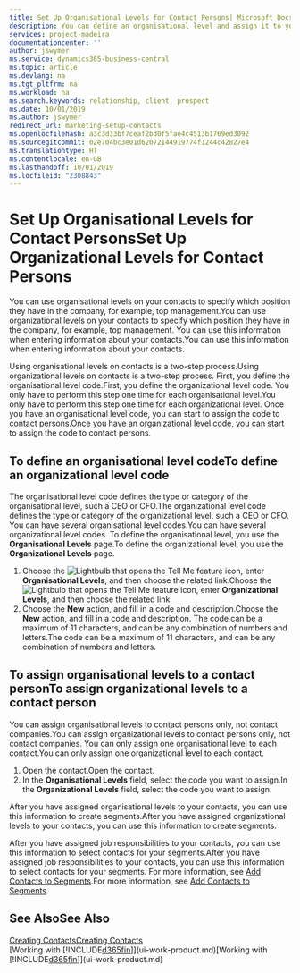 ```yaml
---
title: Set Up Organisational Levels for Contact Persons| Microsoft Docs
description: You can define an organisational level and assign it to your contact to indicate the position they have in their company, for example, top management.
services: project-madeira
documentationcenter: ''
author: jswymer
ms.service: dynamics365-business-central
ms.topic: article
ms.devlang: na
ms.tgt_pltfrm: na
ms.workload: na
ms.search.keywords: relationship, client, prospect
ms.date: 10/01/2019
ms.author: jswymer
redirect_url: marketing-setup-contacts
ms.openlocfilehash: a3c3d33bf7ceaf2bd0f5fae4c4513b1769ed3092
ms.sourcegitcommit: 02e704bc3e01d62072144919774f1244c42827e4
ms.translationtype: HT
ms.contentlocale: en-GB
ms.lasthandoff: 10/01/2019
ms.locfileid: "2308843"
---
```

# <a name="set-up-organizational-levels-for-contact-persons"></a><span data-ttu-id="6c491-103">Set Up Organisational Levels for Contact Persons</span><span class="sxs-lookup"><span data-stu-id="6c491-103">Set Up Organizational Levels for Contact Persons</span></span>
<span data-ttu-id="6c491-104">You can use organisational levels on your contacts to specify which position they have in the company, for example, top management.</span><span class="sxs-lookup"><span data-stu-id="6c491-104">You can use organizational levels on your contacts to specify which position they have in the company, for example, top management.</span></span> <span data-ttu-id="6c491-105">You can use this information when entering information about your contacts.</span><span class="sxs-lookup"><span data-stu-id="6c491-105">You can use this information when entering information about your contacts.</span></span>

<span data-ttu-id="6c491-106">Using organisational levels on contacts is a two-step process.</span><span class="sxs-lookup"><span data-stu-id="6c491-106">Using organizational levels on contacts is a two-step process.</span></span> <span data-ttu-id="6c491-107">First, you define the organisational level code.</span><span class="sxs-lookup"><span data-stu-id="6c491-107">First, you define the organizational level code.</span></span> <span data-ttu-id="6c491-108">You only have to perform this step one time for each organisational level.</span><span class="sxs-lookup"><span data-stu-id="6c491-108">You only have to perform this step one time for each organizational level.</span></span> <span data-ttu-id="6c491-109">Once you have an organisational level code, you can start to assign the code to contact persons.</span><span class="sxs-lookup"><span data-stu-id="6c491-109">Once you have an organizational level code, you can start to assign the code to contact persons.</span></span>

## <a name="to-define-an-organizational-level-code"></a><span data-ttu-id="6c491-110">To define an organisational level code</span><span class="sxs-lookup"><span data-stu-id="6c491-110">To define an organizational level code</span></span>
<span data-ttu-id="6c491-111">The organisational level code defines the type or category of the organisational level, such a CEO  or CFO.</span><span class="sxs-lookup"><span data-stu-id="6c491-111">The organizational level code defines the type or category of the organizational level, such a CEO  or CFO.</span></span> <span data-ttu-id="6c491-112">You can have several organisational level codes.</span><span class="sxs-lookup"><span data-stu-id="6c491-112">You can have several organizational level codes.</span></span> <span data-ttu-id="6c491-113">To define the organisational level, you use the **Organisational Levels** page.</span><span class="sxs-lookup"><span data-stu-id="6c491-113">To define the organizational level, you use the **Organizational Levels** page.</span></span>

1. <span data-ttu-id="6c491-114">Choose the ![Lightbulb that opens the Tell Me feature](media/ui-search/search_small.png "Tell me what you want to do") icon, enter **Organisational Levels**, and then choose the related link.</span><span class="sxs-lookup"><span data-stu-id="6c491-114">Choose the ![Lightbulb that opens the Tell Me feature](media/ui-search/search_small.png "Tell me what you want to do") icon, enter **Organizational Levels**, and then choose the related link.</span></span>
2. <span data-ttu-id="6c491-115">Choose the **New** action, and fill in a code and description.</span><span class="sxs-lookup"><span data-stu-id="6c491-115">Choose the **New** action, and fill in a code and description.</span></span> <span data-ttu-id="6c491-116">The code can be a maximum of 11 characters, and can be any combination of numbers and letters.</span><span class="sxs-lookup"><span data-stu-id="6c491-116">The code can be a maximum of 11 characters, and can be any combination of numbers and letters.</span></span>

## <a name="to-assign-organizational-levels-to-a-contact-person"></a><span data-ttu-id="6c491-117">To assign organisational levels to a contact person</span><span class="sxs-lookup"><span data-stu-id="6c491-117">To assign organizational levels to a contact person</span></span>
<span data-ttu-id="6c491-118">You can assign organisational levels to contact persons only, not contact companies.</span><span class="sxs-lookup"><span data-stu-id="6c491-118">You can assign organizational levels to contact persons only, not contact companies.</span></span> <span data-ttu-id="6c491-119">You can only assign one organisational level to each contact.</span><span class="sxs-lookup"><span data-stu-id="6c491-119">You can only assign one organizational level to each contact.</span></span>

1. <span data-ttu-id="6c491-120">Open the contact.</span><span class="sxs-lookup"><span data-stu-id="6c491-120">Open the contact.</span></span>
2. <span data-ttu-id="6c491-121">In the **Organisational Levels** field, select the code you want to assign.</span><span class="sxs-lookup"><span data-stu-id="6c491-121">In the **Organizational Levels** field, select the code you want to assign.</span></span>

<span data-ttu-id="6c491-122">After you have assigned organisational levels to your contacts, you can use this information to create segments.</span><span class="sxs-lookup"><span data-stu-id="6c491-122">After you have assigned organizational levels to your contacts, you can use this information to create segments.</span></span>

<span data-ttu-id="6c491-123">After you have assigned job responsibilities to your contacts, you can use this information to select contacts for your segments.</span><span class="sxs-lookup"><span data-stu-id="6c491-123">After you have assigned job responsibilities to your contacts, you can use this information to select contacts for your segments.</span></span> <span data-ttu-id="6c491-124">For more information, see [Add Contacts to Segments](marketing-add-contact-segment.md).</span><span class="sxs-lookup"><span data-stu-id="6c491-124">For more information, see [Add Contacts to Segments](marketing-add-contact-segment.md).</span></span>

## <a name="see-also"></a><span data-ttu-id="6c491-125">See Also</span><span class="sxs-lookup"><span data-stu-id="6c491-125">See Also</span></span>
[<span data-ttu-id="6c491-126">Creating Contacts</span><span class="sxs-lookup"><span data-stu-id="6c491-126">Creating Contacts</span></span>](marketing-create-contact-companies.md)  
<span data-ttu-id="6c491-127">[Working with [!INCLUDE[d365fin](includes/d365fin_md.md)]](ui-work-product.md)</span><span class="sxs-lookup"><span data-stu-id="6c491-127">[Working with [!INCLUDE[d365fin](includes/d365fin_md.md)]](ui-work-product.md)</span></span>  

